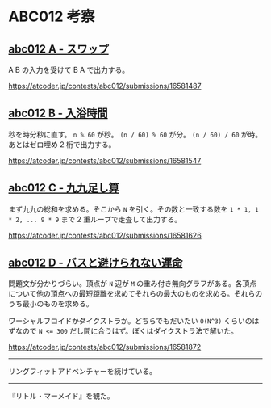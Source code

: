 # ABC012 考察

## [abc012 A - スワップ](https://atcoder.jp/contests/abc012/tasks/abc012_1)

A B の入力を受けて B A で出力する。

<https://atcoder.jp/contests/abc012/submissions/16581487>

## [abc012 B - 入浴時間](https://atcoder.jp/contests/abc012/tasks/abc012_2)

秒を時分秒に直す。 `n % 60` が秒。 `(n / 60) % 60` が分。 `(n / 60) / 60` が時。あとはゼロ埋め 2 桁で出力する。

<https://atcoder.jp/contests/abc012/submissions/16581547>

## [abc012 C - 九九足し算](https://atcoder.jp/contests/abc012/tasks/abc012_3)

まず九九の総和を求める。そこから `N` を引く。その数と一致する数を `1 * 1, 1 * 2, ... 9 * 9` まで 2 重ループで走査して出力する。

<https://atcoder.jp/contests/abc012/submissions/16581626>

## [abc012 D - バスと避けられない運命](https://atcoder.jp/contests/abc012/tasks/abc012_4)

問題文が分かりづらい。頂点が `N` 辺が `M` の重み付き無向グラフがある。各頂点について他の頂点への最短距離を求めてそれらの最大のものを求める。それらのうち最小のものを求める。

ワーシャルフロイドかダイクストラか。どちらでもだいたい `O(N^3)` くらいのはずなので `N <= 300` だし間に合うはず。ぼくはダイクストラ法で解いた。

<https://atcoder.jp/contests/abc012/submissions/16581872>

---

リングフィットアドベンチャーを続けている。

---

『リトル・マーメイド』を観た。
